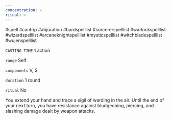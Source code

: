 ```yaml
---
concentration: 𐄂
ritual: 𐄂
---
```

#spell #cantrip #abjuration #bardspelllist #sorcererspelllist #warlockspelllist #wizardspelllist #arcaneknightspelllist #mysticspelllist #witchbladespelllist #wujenspelllist

`CASTING TIME`
1 action

`range`
Self

`components`
V, S

`duration`
1 round

`ritual`
No

You extend your hand and trace a sigil of warding in the air. Until the end of your next turn, you have resistance against bludgeoning, piercing, and slashing damage dealt by weapon attacks.